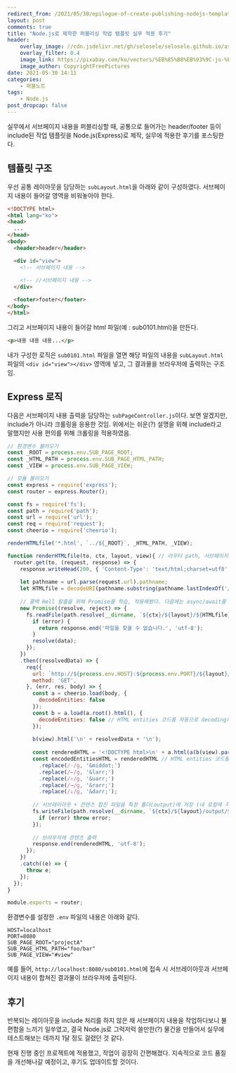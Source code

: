 ```yaml
---
redirect_from: /2021/05/30/epilogue-of-create-publishing-nodejs-template/
layout: post
comments: true
title: "Node.js로 제작한 퍼블리싱 작업 템플릿 실무 적용 후기"
header:
    overlay_image: //cdn.jsdelivr.net/gh/selosele/selosele.github.io/assets/images/thumb/nodejs_thumb01.jpg
    overlay_filter: 0.4
    image_link: https://pixabay.com/ko/vectors/%EB%85%B8%EB%93%9C-js-%EB%A1%9C%EA%B3%A0-nodejs-736399/
    image_author: CopyrightFreePictures
date: 2021-05-30 14:11
categories:
    - 퍼블노트
tags:
    - Node.js
post_dropcap: false
---
```


실무에서 서브페이지 내용을 퍼블리싱할 때, 공통으로 들어가는 header/footer 등이 include된 작업 템플릿을 Node.js(Express)로 제작, 실무에 적용한 후기를 포스팅한다.

## 템플릿 구조

우선 공통 레이아웃을 담당하는 ```subLayout.html```을 아래와 같이 구성하였다. 서브페이지 내용이 들어갈 영역을 비워놓아야 한다.

```html
<!DOCTYPE html>
<html lang="ko">
<head>
  ...
</head>
<body>
  <header>header</header>

  <div id="view">
    <!-- 서브페이지 내용 -->
    
    <!-- //서브페이지 내용 -->
  </div>

  <footer>footer</footer>
</body>
</html>
```

그리고 서브페이지 내용이 들어갈 html 파일(예 : sub0101.html)을 만든다.

```html
<p>내용 내용 내용...</p>
```

내가 구성한 로직은 ```sub0101.html``` 파일을 열면 해당 파일의 내용을 ```subLayout.html``` 파일의 ```<div id="view"></div>``` 영역에 넣고, 그 결과물을 브라우저에 출력하는 구조임.

## Express 로직

다음은 서브페이지 내용 출력을 담당하는 ```subPageController.js```이다. 보면 알겠지만, include가 아니라 크롤링을 응용한 것임. 위에서는 쉬운(?) 설명을 위해 include라고 말했지만 사용 편의를 위해 크롤링을 적용하였음.

```javascript
// 환경변수 불러오기
const _ROOT = process.env.SUB_PAGE_ROOT;
const _HTML_PATH = process.env.SUB_PAGE_HTML_PATH;
const _VIEW = process.env.SUB_PAGE_VIEW;

// 모듈 불러오기
const express = require('express');
const router = express.Router();

const fs = require('fs');
const path = require('path');
const url = require('url');
const req = require('request');
const cheerio = require('cheerio');

renderHTMLfile('*.html', `../${_ROOT}`, _HTML_PATH, _VIEW);

function renderHTMLfile(to, ctx, layout, view){ // 라우터 path, 서브페이지 ROOT 경로, 서브레이아웃 HTML 경로, 서브페이지 VIEW container
  router.get(to, (request, response) => {
    response.writeHead(200, { 'Content-Type': 'text/html;charset=utf8' });
  
    let pathname = url.parse(request.url).pathname;
    let HTMLfile = decodeURI(pathname.substring(pathname.lastIndexOf('/')).replace('/', '')); // 현재 열고 있는 HTML 파일명을 가져온다.
  
    // 콜백 Hell 탈출을 위해 Promise를 학습, 적용해봤다. 다음에는 async/await를 써봐야겠음.
    new Promise((resolve, reject) => {
      fs.readFile(path.resolve(__dirname, `${ctx}/${layout}/${HTMLfile}`), 'utf8', (error, data) => {
        if (error) {
          return response.end('파일을 찾을 수 없습니다.', 'utf-8');
        }
        resolve(data);
      });
    })
    .then((resolvedData) => {
      req({
        url: `http://${process.env.HOST}:${process.env.PORT}/${layout}/subLayout.html`,
        method: 'GET',
      }, (err, res, body) => {
        const a = cheerio.load(body, {
          decodeEntities: false
        });
        const b = a.load(a.root().html(), {
          decodeEntities: false // HTML entities 코드를 자동으로 decoding하지 않도록 설정
        });
        
        b(view).html('\n' + resolvedData + '\n');
  
        const renderedHTML = '<!DOCTYPE html>\n' + a.html(a(b(view).parents('html')));
        const encodedEntitiesHTML = renderedHTML // HTML entities 코드를 이스케이핑해준다. 꺾쇠(< >)는 <div> 이런 태그에 들어가는 것까지 이스케이핑되므로 제외
          .replace(/·/g, '&middot;')
          .replace(/←/g, '&larr;')
          .replace(/↑/g, '&uarr;')
          .replace(/→/g, '&rarr;')
          .replace(/↓/g, '&darr;');
  
        // 서브레이아웃 + 콘텐츠 합친 파일을 특정 폴더(output)에 저장 (내 로컬에 저장된 합쳐진 파일을 공유폴더에 수동으로 옮겨 팀원들과 공유)
        fs.writeFile(path.resolve(__dirname, `${ctx}/${layout}/output/${HTMLfile}`), encodedEntitiesHTML, 'utf8', (error) => {
          if (error) throw error;
        });
          
        // 브라우저에 콘텐츠 출력
        response.end(renderedHTML, 'utf-8');
      });
    })
    .catch((e) => {
      throw e;
    });
  });
}

module.exports = router;
```

환경변수를 설정한 ```.env``` 파일의 내용은 아래와 같다.

```
HOST=localhost
PORT=8080
SUB_PAGE_ROOT="projectA"
SUB_PAGE_HTML_PATH="foo/bar"
SUB_PAGE_VIEW="#view"
```

예를 들어, ```http://localhost:8080/sub0101.html```에 접속 시 서브레이아웃과 서브페이지 내용이 합쳐진 결과물이 브라우저에 출력된다.

## 후기

반복되는 레이아웃을 include 처리를 하지 않은 채 서브페이지 내용을 작업하다보니 불편함을 느끼기 일쑤였고, 결국 Node.js로 그럭저럭 쓸만한(?) 물건을 만들어서 실무에 테스트해보는 데까지 1달 정도 걸렸던 것 같다.

현재 진행 중인 프로젝트에 적용했고, 작업이 굉장히 간편해졌다. 지속적으로 코드 품질을 개선해나갈 예정이고, 후기도 업데이트할 것이다.
